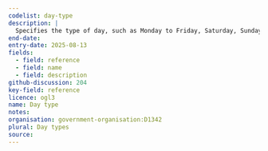 ```yaml
---
codelist: day-type
description: |
  Specifies the type of day, such as Monday to Friday, Saturday, Sunday, or Bank holiday, that is used to set operating hours
end-date:
entry-date: 2025-08-13
fields:
  - field: reference
  - field: name
  - field: description
github-discussion: 204
key-field: reference
licence: ogl3
name: Day type
notes:
organisation: government-organisation:D1342
plural: Day types
source: 
---
```

